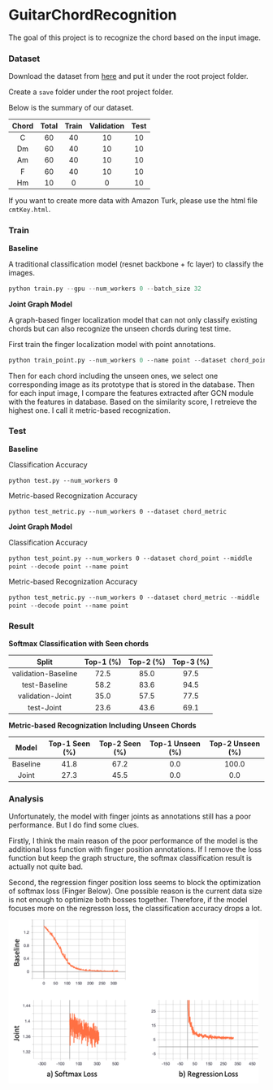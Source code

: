 # GuitarChordRecognition
The goal of this project is to recognize the chord based on the input image.

### Dataset

Download the dataset from [here](https://drive.google.com/file/d/1D1ZNHSX_QuHGz_k0EEJ8sKJJBUy2eFR9/view?usp=sharing) and put it under the root project folder.

Create a `save` folder under the root project folder.

Below is the summary of our dataset.

| Chord | Total | Train | Validation | Test |
| :---: | :---: | :---: | :--------: | :--: |
|   C   |  60   |  40   |     10     |  10  |
|  Dm   |  60   |  40   |     10     |  10  |
|  Am   |  60   |  40   |     10     |  10  |
|   F   |  60   |  40   |     10     |  10  |
|  Hm   |  10   |   0   |     0      |  10  |

If you want to create more data with Amazon Turk, please use the html file `cmtKey.html`.

### Train

**Baseline**

A traditional classification model (resnet backbone + fc layer) to classify the images.

```python
python train.py --gpu --num_workers 0 --batch_size 32
```

**Joint Graph Model**

A graph-based finger localization model that can not only classify existing chords but can also recognize the unseen chords during test time.

First train the finger localization model with point annotations.

```python
python train_point.py --num_workers 0 --name point --dataset chord_point --middle point --decode point --batch_size 32
```

Then for each chord including the unseen ones, we select one corresponding image as its prototype that is stored in the database. Then for each input image, I compare the features extracted after GCN module with the features in database. Based on the similarity score, I retreieve the highest one. I call it metric-based recognization.

### Test

**Baseline**

Classification Accuracy

```shell
python test.py --num_workers 0
```

Metric-based Recognization Accuracy 

```shell
python test_metric.py --num_workers 0 --dataset chord_metric
```

**Joint Graph Model**

Classification Accuracy

```shell
python test_point.py --num_workers 0 --dataset chord_point --middle point --decode point --name point
```

Metric-based Recognization Accuracy 

```shell
python test_metric.py --num_workers 0 --dataset chord_metric --middle point --decode point --name point
```

### Result

**Softmax Classification with Seen chords**

|        Split        | Top-1 (%) | Top-2 (%) | Top-3 (%) |
| :-----------------: | :-------: | :-------: | :-------: |
| validation-Baseline |   72.5    |   85.0    |   97.5    |
|    test-Baseline    |   58.2    |   83.6    |   94.5    |
|  validation-Joint   |   35.0    |   57.5    |   77.5    |
|     test-Joint      |   23.6    |   43.6    |   69.1    |

**Metric-based Recognization Including Unseen Chords**

|  Model   | Top-1 Seen (%) | Top-2 Seen (%) | Top-1 Unseen (%) | Top-2 Unseen (%) |
| :------: | :------------: | :------------: | :--------------: | :--------------: |
| Baseline |      41.8      |      67.2      |       0.0        |      100.0       |
|  Joint   |      27.3      |      45.5      |       0.0        |       0.0        |

### Analysis

Unfortunately, the model with finger joints as annotations still has a poor performance. But I do find some clues.

Firstly, I think the main reason of the poor performance of the model is the additional loss function with finger position annotations. If I remove the loss function but keep the graph structure, the softmax classification result is actually not quite bad.

Second, the regression finger position loss seems to block the optimization of softmax loss (Finger Below). One possible reason is the current data size is not enough to optimize both bosses together. Therefore, if the model focuses more on the regresson loss, the classification accuracy drops a lot.

<img src="./repo/Picture1.png" alt="Picture1" style="zoom:48%;" />

